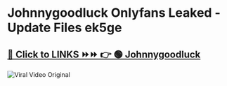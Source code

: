 
 # Johnnygoodluck Onlyfans Leaked - Update Files ek5ge

## <h2><a href="https://clipsfans.com/Johnnygoodluck&ref=git">🔗 Click to LINKS ⏩⏩ 👉 🟢 Johnnygoodluck </a></h2>

<a href="https://clipsfans.com/Johnnygoodluck&ref=git" rel="nofollow" data-target="animated-image.originalLink"><img src="https://i.ibb.co.com/xMMVF88/686577567.gif" alt="Viral Video Original" style="max-width: 100%; display: inline-block;" data-target="animated-image.originalImage"></a>

